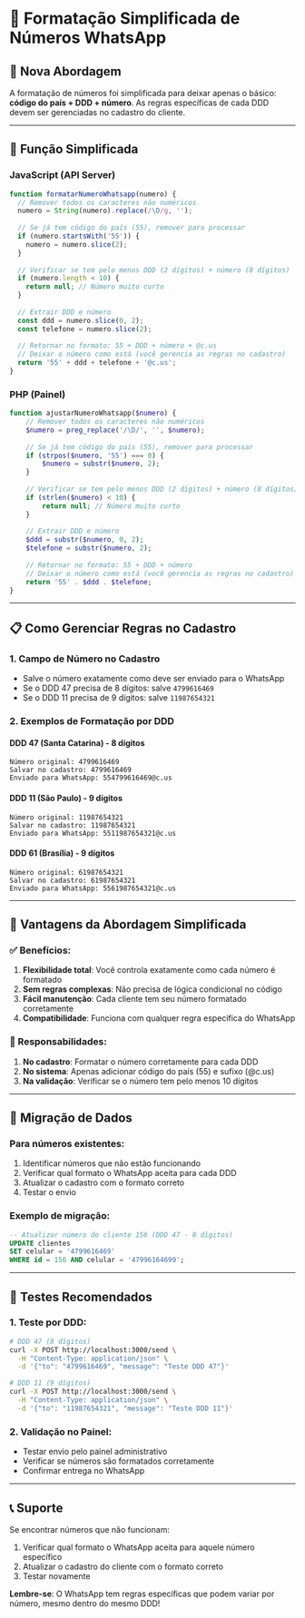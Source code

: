 # 📱 Formatação Simplificada de Números WhatsApp

## 🎯 Nova Abordagem

A formatação de números foi simplificada para deixar apenas o básico: **código do país + DDD + número**. As regras específicas de cada DDD devem ser gerenciadas no cadastro do cliente.

---

## 🔧 Função Simplificada

### **JavaScript (API Server)**
```javascript
function formatarNumeroWhatsapp(numero) {
  // Remover todos os caracteres não numéricos
  numero = String(numero).replace(/\D/g, '');
  
  // Se já tem código do país (55), remover para processar
  if (numero.startsWith('55')) {
    numero = numero.slice(2);
  }
  
  // Verificar se tem pelo menos DDD (2 dígitos) + número (8 dígitos)
  if (numero.length < 10) {
    return null; // Número muito curto
  }
  
  // Extrair DDD e número
  const ddd = numero.slice(0, 2);
  const telefone = numero.slice(2);
  
  // Retornar no formato: 55 + DDD + número + @c.us
  // Deixar o número como está (você gerencia as regras no cadastro)
  return '55' + ddd + telefone + '@c.us';
}
```

### **PHP (Painel)**
```php
function ajustarNumeroWhatsapp($numero) {
    // Remover todos os caracteres não numéricos
    $numero = preg_replace('/\D/', '', $numero);
    
    // Se já tem código do país (55), remover para processar
    if (strpos($numero, '55') === 0) {
        $numero = substr($numero, 2);
    }
    
    // Verificar se tem pelo menos DDD (2 dígitos) + número (8 dígitos)
    if (strlen($numero) < 10) {
        return null; // Número muito curto
    }
    
    // Extrair DDD e número
    $ddd = substr($numero, 0, 2);
    $telefone = substr($numero, 2);
    
    // Retornar no formato: 55 + DDD + número
    // Deixar o número como está (você gerencia as regras no cadastro)
    return '55' . $ddd . $telefone;
}
```

---

## 📋 Como Gerenciar Regras no Cadastro

### **1. Campo de Número no Cadastro**
- Salve o número exatamente como deve ser enviado para o WhatsApp
- Se o DDD 47 precisa de 8 dígitos: salve `4799616469`
- Se o DDD 11 precisa de 9 dígitos: salve `11987654321`

### **2. Exemplos de Formatação por DDD**

#### **DDD 47 (Santa Catarina) - 8 dígitos**
```
Número original: 4799616469
Salvar no cadastro: 4799616469
Enviado para WhatsApp: 554799616469@c.us
```

#### **DDD 11 (São Paulo) - 9 dígitos**
```
Número original: 11987654321
Salvar no cadastro: 11987654321
Enviado para WhatsApp: 5511987654321@c.us
```

#### **DDD 61 (Brasília) - 9 dígitos**
```
Número original: 61987654321
Salvar no cadastro: 61987654321
Enviado para WhatsApp: 5561987654321@c.us
```

---

## 🎯 Vantagens da Abordagem Simplificada

### **✅ Benefícios:**
1. **Flexibilidade total**: Você controla exatamente como cada número é formatado
2. **Sem regras complexas**: Não precisa de lógica condicional no código
3. **Fácil manutenção**: Cada cliente tem seu número formatado corretamente
4. **Compatibilidade**: Funciona com qualquer regra específica do WhatsApp

### **📝 Responsabilidades:**
1. **No cadastro**: Formatar o número corretamente para cada DDD
2. **No sistema**: Apenas adicionar código do país (55) e sufixo (@c.us)
3. **Na validação**: Verificar se o número tem pelo menos 10 dígitos

---

## 🔄 Migração de Dados

### **Para números existentes:**
1. Identificar números que não estão funcionando
2. Verificar qual formato o WhatsApp aceita para cada DDD
3. Atualizar o cadastro com o formato correto
4. Testar o envio

### **Exemplo de migração:**
```sql
-- Atualizar número do cliente 156 (DDD 47 - 8 dígitos)
UPDATE clientes 
SET celular = '4799616469' 
WHERE id = 156 AND celular = '47996164699';
```

---

## 🧪 Testes Recomendados

### **1. Teste por DDD:**
```bash
# DDD 47 (8 dígitos)
curl -X POST http://localhost:3000/send \
  -H "Content-Type: application/json" \
  -d '{"to": "4799616469", "message": "Teste DDD 47"}'

# DDD 11 (9 dígitos)
curl -X POST http://localhost:3000/send \
  -H "Content-Type: application/json" \
  -d '{"to": "11987654321", "message": "Teste DDD 11"}'
```

### **2. Validação no Painel:**
- Testar envio pelo painel administrativo
- Verificar se números são formatados corretamente
- Confirmar entrega no WhatsApp

---

## 📞 Suporte

Se encontrar números que não funcionam:
1. Verificar qual formato o WhatsApp aceita para aquele número específico
2. Atualizar o cadastro do cliente com o formato correto
3. Testar novamente

**Lembre-se**: O WhatsApp tem regras específicas que podem variar por número, mesmo dentro do mesmo DDD! 